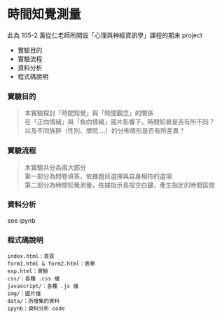 # 時間知覺測量

此為 105-2 黃從仁老師所開設「心理與神經資訊學」課程的期末 project

  - 實驗目的
  - 實驗流程
  - 資料分析
  - 程式碼說明


### 實驗目的

> 本實驗探討「時間知覺」與「時間觀念」的關係<br>
> 在「正向情緒」與「負向情緒」圖片影響下，時間知覺是否有所不同？<br>
> 以及不同族群（性別、學院 ...）的分佈情形是否有所差異？


### 實驗流程

> 本實驗共分為兩大部分<br>
> 第一部分為問卷填答，依據題目選擇與自身相符的選項<br>
> 第二部分為時間知覺測量，依據指示長按空白鍵，產生指定的時間區間


### 資料分析

see ipynb


### 程式碼說明

    index.html：首頁
    form1.html & form2.html：表單
    exp.html：實驗
    css/：各種 .css 檔
    javascript/：各種 .js 檔
    img/：圖片檔
    data/：所搜集的資料
    ipynb：資料分析 code 